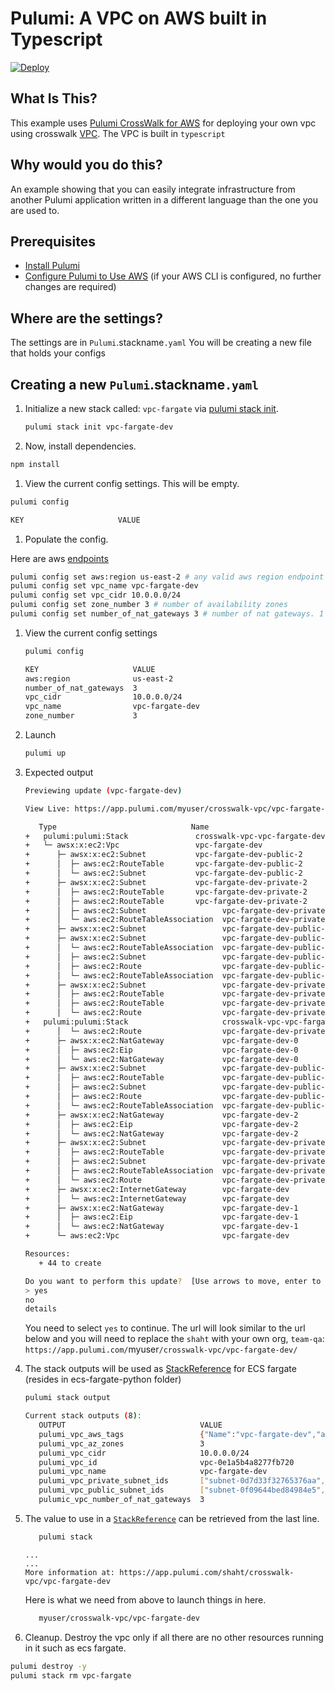 # Pulumi:  A VPC on AWS built in Typescript
[![Deploy](https://get.pulumi.com/new/button.svg)](https://app.pulumi.com/new)

## What Is This?

This example uses [Pulumi CrossWalk for AWS](https://www.pulumi.com/docs/guides/crosswalk/aws/#pulumi-crosswalk-for-aws) for deploying your own vpc using crosswalk [VPC](https://www.pulumi.com/docs/guides/crosswalk/aws/vpc/).  The VPC is built in `typescript`

## Why would you do this?  
An example showing that you can easily integrate infrastructure from another Pulumi application written in a different language than the one you are used to.

## Prerequisites

* [Install Pulumi](https://www.pulumi.com/docs/get-started/install/)
* [Configure Pulumi to Use AWS](https://www.pulumi.com/docs/intro/cloud-providers/aws/setup/) (if your AWS CLI is configured, no further changes are required)

## Where are the settings?
 The settings are in `Pulumi`.stackname`.yaml`
 You will be creating a new file that holds your configs

## Creating a new `Pulumi`.stackname`.yaml`

 1. Initialize a new stack called: `vpc-fargate` via [pulumi stack init](https://www.pulumi.com/docs/reference/cli/pulumi_stack_init/).
      ```bash
      pulumi stack init vpc-fargate-dev
      ```
 1. Now, install dependencies.

   ```bash
   npm install
   ```
 1. View the current config settings. This will be empty.
   ```bash
   pulumi config
   ```
   ```bash
   KEY                     VALUE
   ```
 1. Populate the config.

   Here are aws [endpoints](https://docs.aws.amazon.com/general/latest/gr/rande.html)
   ```bash
   pulumi config set aws:region us-east-2 # any valid aws region endpoint
   pulumi config set vpc_name vpc-fargate-dev
   pulumi config set vpc_cidr 10.0.0.0/24
   pulumi config set zone_number 3 # number of availability zones
   pulumi config set number_of_nat_gateways 3 # number of nat gateways. 1 to N(where N is zone_number). recommended to keep at least 2 for high availability.
   ```
   
1. View the current config settings
   ```bash
   pulumi config
   ```

   ```bash
   KEY                     VALUE
   aws:region              us-east-2
   number_of_nat_gateways  3
   vpc_cidr                10.0.0.0/24
   vpc_name                vpc-fargate-dev
   zone_number             3
   ```

1. Launch
   ```bash
   pulumi up
   ```

1. Expected output

   ```bash
   Previewing update (vpc-fargate-dev)

   View Live: https://app.pulumi.com/myuser/crosswalk-vpc/vpc-fargate-dev/previews/0da8c31d-5cb4-4fee-9a3d-69d9d5d21511

      Type                              Name                           Plan
   +   pulumi:pulumi:Stack               crosswalk-vpc-vpc-fargate-dev  create...
   +   └─ awsx:x:ec2:Vpc                 vpc-fargate-dev                create
   +      ├─ awsx:x:ec2:Subnet           vpc-fargate-dev-public-2       create
   +      │  ├─ aws:ec2:RouteTable       vpc-fargate-dev-public-2       create
   +      │  └─ aws:ec2:Subnet           vpc-fargate-dev-public-2       create
   +      ├─ awsx:x:ec2:Subnet           vpc-fargate-dev-private-2      create
   +      │  ├─ aws:ec2:RouteTable       vpc-fargate-dev-private-2      create
   +      │  ├─ aws:ec2:RouteTable       vpc-fargate-dev-private-2      create
   +      │  ├─ aws:ec2:Subnet                 vpc-fargate-dev-private-2      create
   +      │  └─ aws:ec2:RouteTableAssociation  vpc-fargate-dev-private-2      create
   +      ├─ awsx:x:ec2:Subnet                 vpc-fargate-dev-public-1       create
   +      ├─ awsx:x:ec2:Subnet                 vpc-fargate-dev-public-1       create
   +      │  └─ aws:ec2:RouteTableAssociation  vpc-fargate-dev-public-2       create
   +      │  ├─ aws:ec2:Subnet                 vpc-fargate-dev-public-1       create
   +      │  ├─ aws:ec2:Route                  vpc-fargate-dev-public-1-ig    create
   +      │  └─ aws:ec2:RouteTableAssociation  vpc-fargate-dev-public-1       create
   +      ├─ awsx:x:ec2:Subnet                 vpc-fargate-dev-private-1      create
   +      │  ├─ aws:ec2:RouteTable             vpc-fargate-dev-private-1        create
   +      │  ├─ aws:ec2:RouteTable             vpc-fargate-dev-private-1        create
   +      │  └─ aws:ec2:Route                  vpc-fargate-dev-private-2-nat-2  create
   +   pulumi:pulumi:Stack                     crosswalk-vpc-vpc-fargate-dev    create
   +      │  └─ aws:ec2:Route                  vpc-fargate-dev-private-1-nat-1  create
   +      ├─ awsx:x:ec2:NatGateway             vpc-fargate-dev-0                create
   +      │  ├─ aws:ec2:Eip                    vpc-fargate-dev-0                create
   +      │  └─ aws:ec2:NatGateway             vpc-fargate-dev-0                create
   +      ├─ awsx:x:ec2:Subnet                 vpc-fargate-dev-public-0         create
   +      │  ├─ aws:ec2:RouteTable             vpc-fargate-dev-public-0         create
   +      │  ├─ aws:ec2:Subnet                 vpc-fargate-dev-public-0         create
   +      │  ├─ aws:ec2:Route                  vpc-fargate-dev-public-0-ig      create
   +      │  └─ aws:ec2:RouteTableAssociation  vpc-fargate-dev-public-0         create
   +      ├─ awsx:x:ec2:NatGateway             vpc-fargate-dev-2                create
   +      │  ├─ aws:ec2:Eip                    vpc-fargate-dev-2                create
   +      │  └─ aws:ec2:NatGateway             vpc-fargate-dev-2                create
   +      ├─ awsx:x:ec2:Subnet                 vpc-fargate-dev-private-0        create
   +      │  ├─ aws:ec2:RouteTable             vpc-fargate-dev-private-0        create
   +      │  ├─ aws:ec2:Subnet                 vpc-fargate-dev-private-0        create
   +      │  ├─ aws:ec2:RouteTableAssociation  vpc-fargate-dev-private-0        create
   +      │  └─ aws:ec2:Route                  vpc-fargate-dev-private-0-nat-0  create
   +      ├─ awsx:x:ec2:InternetGateway        vpc-fargate-dev                  create
   +      │  └─ aws:ec2:InternetGateway        vpc-fargate-dev                  create
   +      ├─ awsx:x:ec2:NatGateway             vpc-fargate-dev-1                create
   +      │  ├─ aws:ec2:Eip                    vpc-fargate-dev-1                create
   +      │  └─ aws:ec2:NatGateway             vpc-fargate-dev-1                create
   +      └─ aws:ec2:Vpc                       vpc-fargate-dev                  create

   Resources:
      + 44 to create

   Do you want to perform this update?  [Use arrows to move, enter to select, type to filter]
   > yes
   no
   details
   ```

   You need to select `yes` to continue.  The url will look similar to the url below and you will need to replace the `shaht` with your own org, `team-qa`:
      `https://app.pulumi.com/`myuser`/crosswalk-vpc/vpc-fargate-dev/`

1. The stack outputs will be used as [StackReference](https://www.pulumi.com/docs/intro/concepts/organizing-stacks-projects/#inter-stack-dependencies) for ECS fargate (resides in ecs-fargate-python folder)

   ```bash
   pulumi stack output
   ```

   ```bash
   Current stack outputs (8):
      OUTPUT                              VALUE
      pulumi_vpc_aws_tags                 {"Name":"vpc-fargate-dev","availability_zones_used":"3","cidr_block":"10.0.0.0/24","cost_center":"1234","crosswalk":"yes","demo":"true","number_of_nat_gateways":"3","pulumi:Configs":"Pulumi.vpc-fargate-dev.yaml","pulumi:Project":"crosswalk-vpc","pulumi:Stack":"vpc-fargate-dev"}
      pulumi_vpc_az_zones                 3
      pulumi_vpc_cidr                     10.0.0.0/24
      pulumi_vpc_id                       vpc-0e1a5b4a8277fb720
      pulumi_vpc_name                     vpc-fargate-dev
      pulumi_vpc_private_subnet_ids       ["subnet-0d7d33f32765376aa","subnet-0697aa77c78831c8a","subnet-0e11a5c7b3bfae990"]
      pulumi_vpc_public_subnet_ids        ["subnet-0f09644bed84984e5","subnet-08f11730467a5a376","subnet-0eff65aac894f1115"]
      pulumic_vpc_number_of_nat_gateways  3
      ```

9. The value to use in a [`StackReference`](https://www.pulumi.com/docs/intro/concepts/organizing-stacks-projects/#inter-stack-dependencies) can be retrieved from the last line.
   ```bash
      pulumi stack
   ```

   ```
   ...
   ...
   More information at: https://app.pulumi.com/shaht/crosswalk-vpc/vpc-fargate-dev
   ```
   Here is what we need from above to launch things in here.  
   ```bash
      myuser/crosswalk-vpc/vpc-fargate-dev
   ```

10. Cleanup.  Destroy the vpc only if all there are no other resources running in it such as ecs fargate.
   ```bash
   pulumi destroy -y
   pulumi stack rm vpc-fargate
   ```